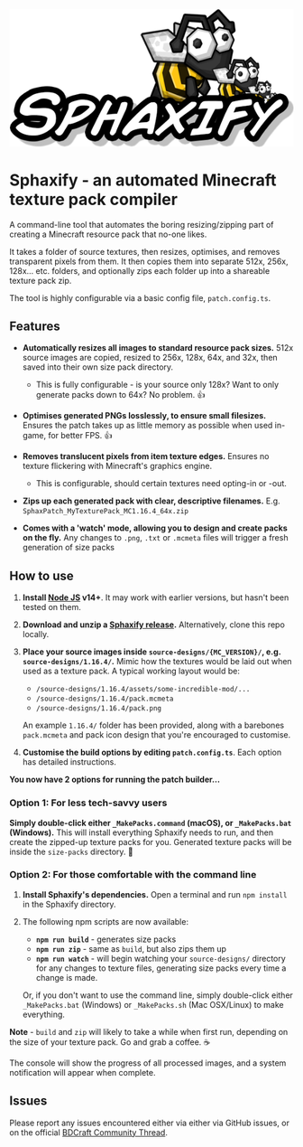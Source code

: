 ![Sphaxify logo](logo.png)

# Sphaxify - an automated Minecraft texture pack compiler

A command-line tool that automates the boring resizing/zipping part of creating a Minecraft resource pack that no-one likes.

It takes a folder of source textures, then resizes, optimises, and removes transparent pixels from them. It then copies them into separate 512x, 256x, 128x... etc. folders, and optionally zips each folder up into a shareable texture pack zip.

The tool is highly configurable via a basic config file, `patch.config.ts`.

## Features
- **Automatically resizes all images to standard resource pack sizes.** 512x source images are copied, resized to 256x, 128x, 64x, and 32x, then saved into their own size pack directory.
    - This is fully configurable - is your source only 128x? Want to only generate packs down to 64x? No problem. 👍

- **Optimises generated PNGs losslessly, to ensure small filesizes.** Ensures the patch takes up as little memory as possible when used in-game, for better FPS. 👍

- **Removes translucent pixels from item texture edges.** Ensures no texture flickering with Minecraft's graphics engine.
    - This is configurable, should certain textures need opting-in or -out.

- **Zips up each generated pack with clear, descriptive filenames.** E.g. `SphaxPatch_MyTexturePack_MC1.16.4_64x.zip`

- **Comes with a 'watch' mode, allowing you to design and create packs on the fly.** Any changes to `.png`, `.txt` or `.mcmeta` files will trigger a fresh generation of size packs


## How to use
1. **Install [Node JS](https://nodejs.org/en/) v14+**. It may work with earlier versions, but hasn't been tested on them.

2. **Download and unzip a [Sphaxify release](https://github.com/GrumpyPirate/Sphaxify/releases/latest).** Alternatively, clone this repo locally.

3. **Place your source images inside `source-designs/{MC_VERSION}/`, e.g. `source-designs/1.16.4/`.** Mimic how the textures would be laid out when used as a texture pack. A typical working layout would be:
    - `/source-designs/1.16.4/assets/some-incredible-mod/...`
    - `/source-designs/1.16.4/pack.mcmeta`
    - `/source-designs/1.16.4/pack.png`

    An example `1.16.4/` folder has been provided, along with a barebones `pack.mcmeta` and pack icon design that you're encouraged to customise.

4. **Customise the build options by editing `patch.config.ts`**. Each option has detailed instructions.

**You now have 2 options for running the patch builder...**

### Option 1: For less tech-savvy users
**Simply double-click either `_MakePacks.command` (macOS), or `_MakePacks.bat` (Windows).** This will install everything Sphaxify needs to run, and then create the zipped-up texture packs for you. Generated texture packs will be inside the `size-packs` directory. 🎉

### Option 2: For those comfortable with the command line
1. **Install Sphaxify's dependencies.** Open a terminal and run `npm install` in the Sphaxify directory.
2. The following npm scripts are now available:
    - **`npm run build`** - generates size packs
    - **`npm run zip`** - same as `build`, but also zips them up
    - **`npm run watch`** - will begin watching your `source-designs/` directory for any changes to texture files, generating size packs every time a change is made.

    Or, if you don't want to use the command line, simply double-click either `_MakePacks.bat` (Windows) or `_MakePacks.sh` (Mac OSX/Linux) to make everything.

**Note** - `build` and `zip` will likely to take a while when first run, depending on the size of your texture pack. Go and grab a coffee. ☕️

The console will show the progress of all processed images, and a system notification will appear when complete.

## Issues
Please report any issues encountered either via either via GitHub issues, or on the official [BDCraft Community Thread](http://bdcraft.net/community/pbdc-patches-discuss/sphaxify-automated-bdcraft-patch-builder-t5230.html).
